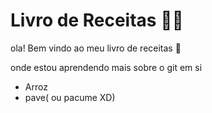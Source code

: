 # Livro de Receitas :man_cook:

ola! Bem vindo ao meu livro de receitas :handshake:

onde estou aprendendo mais sobre o git em si

- Arroz
- pave( ou pacume XD)
